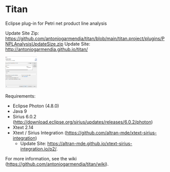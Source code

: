 # Titan
Eclipse plug-in for Petri net product line analysis

Update Site Zip: https://github.com/antoniogarmendia/titan/blob/main/titan.project/plugins/PNPLAnalysisUpdateSize.zip
Update Site: http://antoniogarmendia.github.io/titan/

<img src="https://github.com/antoniogarmendia/titan/blob/main/titan.project/images/update-site-screenshot.png" width="100" height="100">

Requirements:
- Eclipse Photon (4.8.0)
- Java 9
- Sirius 6.0.2 (http://download.eclipse.org/sirius/updates/releases/6.0.2/photon)
- Xtext 2.14
- Xtext / Sirius Integration (https://github.com/altran-mde/xtext-sirius-integration)
  - Update Site: https://altran-mde.github.io/xtext-sirius-integration.io/p2/.   

For more information, see the wiki (https://github.com/antoniogarmendia/titan/wiki).
